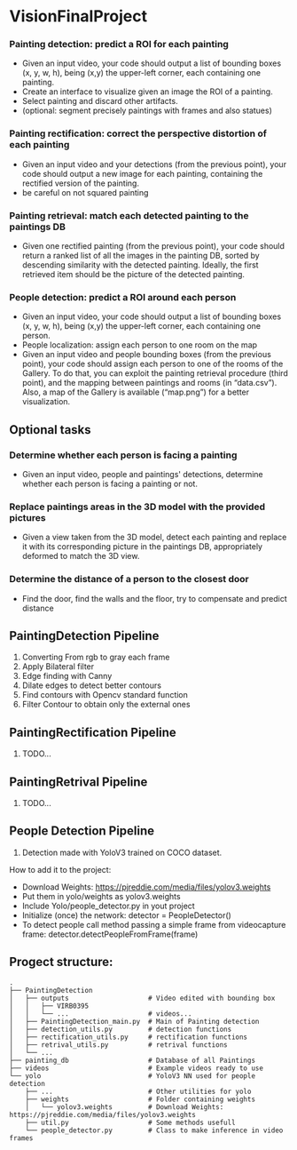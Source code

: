 # VisionFinalProject
### Painting detection: predict a ROI for each painting
- Given an input video, your code should output a list of bounding boxes (x, y, w, h), being (x,y) the upper-left corner, each containing one painting.
- Create an interface to visualize given an image the ROI of a painting.
- Select painting and discard other artifacts.
- (optional: segment precisely paintings with frames and also statues)
### Painting rectification: correct the perspective distortion of each painting
- Given an input video and your detections (from the previous point), your code should output a new image for each painting, containing the rectified version of the painting.
- be careful on not squared painting
### Painting retrieval: match each detected painting to the paintings DB
- Given one rectified painting (from the previous point), your code should return a ranked list of all the images in the painting DB, sorted by descending similarity with the detected painting. Ideally, the first retrieved item should be the picture of the detected painting.
### People detection: predict a ROI around each person
- Given an input video, your code should output a list of bounding boxes (x, y, w, h), being (x,y) the upper-left corner, each containing one person. 
- People localization: assign each person to one room on the map
- Given an input video and people bounding boxes (from the previous point), your code should assign each person to one of the rooms of the Gallery. To do that, you can exploit the painting retrieval procedure (third point), and the mapping between paintings and rooms (in “data.csv”). Also, a map of the Gallery is available (“map.png”) for a better visualization.

## Optional tasks
### Determine whether each person is facing a painting
- Given an input video, people and paintings' detections, determine whether each person is facing a painting or not.
### Replace paintings areas in the 3D model with the provided pictures
- Given a view taken from the 3D model, detect each painting and replace it with its corresponding picture in the paintings DB, appropriately deformed to match the 3D view.
### Determine the distance of a person to the closest door
- Find the door, find the walls and the floor, try to compensate and predict distance

## PaintingDetection Pipeline
1. Converting From rgb to gray each frame
2. Apply Bilateral filter
3. Edge finding with Canny
4. Dilate edges to detect better contours
5. Find contours with Opencv standard function
6. Filter Contour to obtain only the external ones

## PaintingRectification Pipeline
1. TODO...

## PaintingRetrival Pipeline
1. TODO...

## People Detection Pipeline
1. Detection made with YoloV3 trained on COCO dataset.

How to add it to the project:
- Download Weights: https://pjreddie.com/media/files/yolov3.weights
- Put them in yolo/weights as yolov3.weights
- Include Yolo/people_detector.py in yout project
- Initialize (once) the network: detector = PeopleDetector()
- To detect people call method passing a simple frame from videocapture frame: detector.detectPeopleFromFrame(frame)

## Progect structure:
    .
    ├── PaintingDetection
    │   ├── outputs                    # Video edited with bounding box
    │   │   ├── VIRB0395
    │   │   └── ...                    # videos...
    │   ├── PaintingDetection_main.py  # Main of Painting detection
    │   ├── detection_utils.py         # detection functions
    │   ├── rectification_utils.py     # rectification functions
    │   ├── retrival_utils.py          # retrival functions
    │   └── ...
    ├── painting_db                    # Database of all Paintings
    ├── videos                         # Example videos ready to use
    └── yolo                           # YoloV3 NN used for people detection
        ├── ...                        # Other utilities for yolo
        ├── weights                    # Folder containing weights
        │   └── yolov3.weights         # Download Weights: https://pjreddie.com/media/files/yolov3.weights
        ├── util.py                    # Some methods usefull
        └── people_detector.py         # Class to make inference in video frames
